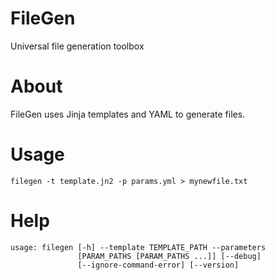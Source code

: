 FileGen
=======

Universal file generation toolbox


About
=====

FileGen uses Jinja templates and YAML to generate files.


Usage
=====

```
filegen -t template.jn2 -p params.yml > mynewfile.txt
```

Help
====
```
usage: filegen [-h] --template TEMPLATE_PATH --parameters
               [PARAM_PATHS [PARAM_PATHS ...]] [--debug]
               [--ignore-command-error] [--version]
```
